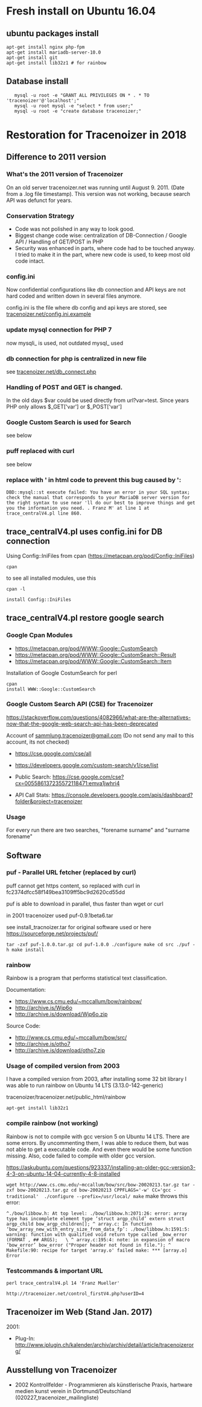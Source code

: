 # Fresh install on Ubuntu 16.04

## ubuntu packages install
```
apt-get install nginx php-fpm
apt-get install mariadb-server-10.0
apt-get install git
apt-get install lib32z1 # for rainbow
```

## Database install

```mysql -u root -e "CREATE USER 'tracenoizer'@'localhost' IDENTIFIED BY 'somerandompassword';"
   mysql -u root -e "GRANT ALL PRIVILEGES ON * . * TO 'tracenoizer'@'localhost';"
   mysql -u root mysql -e "select * from user;"
   mysql -u root -e "create database tracenoizer;"
```


# Restoration for Tracenoizer in 2018

## Difference to 2011 version 

###  What's the 2011 version of Tracenoizer

On an old server tracenoizer.net was running until August 9. 2011. (Date from a .log file timestamp). This version was not working, because search API was defunct for years.

### Conservation Strategy

 * Code was not polished in any way to look good. 
 * Biggest change code wise: centralization of DB-Connection / Google API / Handling of GET/POST in PHP
 * Security was enhanced in parts, where code had to be touched anyway. I tried to make it in the part, where new code is used, to keep most old code intact. 

### config.ini

Now confidential configurations like db connection and API keys are not hard coded and written down in several files anymore.

config.ini is the file where db config and api keys are stored, see [tracenoizer.net/config.ini.example](tracenoizer.net/config.ini.example)

### update mysql connection for PHP 7

now mysqli_ is used, not outdated  mysql_ used

### db connection for php is centralized in new file

see [tracenoizer.net/db_connect.php](tracenoizer.net/db_connect.php)


### Handling of POST and GET is changed. 

In the old days $var could be used directly from url?var=test. Since years PHP only allows $_GET['var'] or $_POST['var'] 
 
### Google Custom Search is used for Search

see below

### puff replaced with curl

see below

### replace with &apos; in html code to prevent this bug caused by ':

```DBD::mysql::st execute failed: You have an error in your SQL syntax; check the manual that corresponds to your MariaDB server version for the right syntax to use near 'll do our best to improve things and get you the information you need. . Franz M' at line 1 at trace_centralV4.pl line 860.```
 

## trace_centralV4.pl uses config.ini for DB connection

Using Config::IniFiles from cpan (https://metacpan.org/pod/Config::IniFiles)

```
cpan
```

to see all installed modules, use this
```
cpan -l
```

```
install Config::IniFiles
```

## trace_centralV4.pl restore google search

### Google Cpan Modules

* https://metacpan.org/pod/WWW::Google::CustomSearch
* https://metacpan.org/pod/WWW::Google::CustomSearch::Result
* https://metacpan.org/pod/WWW::Google::CustomSearch::Item

Installation of Google CostumSearch for perl
```
cpan
install WWW::Google::CustomSearch
```

### Google Custom Search API (CSE) for Tracenoizer

https://stackoverflow.com/questions/4082966/what-are-the-alternatives-now-that-the-google-web-search-api-has-been-deprecated

Account of sammlung.tracenoizer@gmail.com (Do not send any mail to this account, its not checked)

 * https://cse.google.com/cse/all
 * https://developers.google.com/custom-search/v1/cse/list

 * Public Search: https://cse.google.com/cse?cx=005586137235572118471:emva1jwhri4
 * API Call Stats: https://console.developers.google.com/apis/dashboard?folder&project=tracenoizer


### Usage

For every run there are two searches,  "forename surname" and "surname forename"

## Software

### puf - Parallel URL fetcher (replaced by curl)

puff cannot get https content, so replaced with curl in fc2374dfcc58f149bea3109ff5bc9d2620cd55dd


puf is able to download in parallel, thus faster than wget or curl

in 2001 tracenoizer used puf-0.9.1beta6.tar

see install_tracnoizer.tar for original software used or here https://sourceforge.net/projects/puf/

`
tar -zxf puf-1.0.0.tar.gz
cd puf-1.0.0
./configure
make
cd src
./puf -h
make install
`



### rainbow

Rainbow is a program that performs statistical text classification.

Documentation:

 * https://www.cs.cmu.edu/~mccallum/bow/rainbow/
 * http://archive.is/Wjp6o
 * http://archive.is/download/Wjp6o.zip

Source Code:

 * http://www.cs.cmu.edu/~mccallum/bow/src/
 * http://archive.is/otho7
 * http://archive.is/download/otho7.zip

### Usage of compiled version from 2003

I have a compiled version from 2003, after installing some 32 bit library I was able to run rainbow on Ubuntu 14 LTS (3.13.0-142-generic)

tracenoizer/tracenoizer.net/public_html/rainbow
      
`
apt-get install lib32z1
`

### compile rainbow (not working)

Rainbow is not to compile with gcc version 5 on Ubuntu 14 LTS. There are some errors. By uncommenting them, I was able to reduce them, but was not able to get a executable code. And even there would be some function missing. Also, code failed to compile with older gcc version.

https://askubuntu.com/questions/923337/installing-an-older-gcc-version3-4-3-on-ubuntu-14-04-currently-4-8-installed

`
wget http://www.cs.cmu.edu/~mccallum/bow/src/bow-20020213.tar.gz
tar -zxf bow-20020213.tar.gz
cd bow-20020213
CPPFLAGS='-w' CC='gcc -traditional'  ./configure --prefix=/usr/local/
make
`
make throws this error:

`
^./bow/libbow.h: At top level:
./bow/libbow.h:2071:26: error: array type has incomplete element type ‘struct argp_child’
 extern struct argp_child bow_argp_children[];
                          ^
array.c: In function ‘bow_array_new_with_entry_size_from_data_fp’:
./bow/libbow.h:1591:5: warning: function with qualified void return type called
     _bow_error (FORMAT , ## ARGS);   \
     ^
array.c:195:4: note: in expansion of macro ‘bow_error’
    bow_error ("Proper header not found in file.");
    ^
Makefile:90: recipe for target 'array.o' failed
make: *** [array.o] Error 
`

### Testcommands & important URL

```
perl trace_centralV4.pl 14 'Franz Mueller'
```

```
http://tracenoizer.net/control_firstV4.php?userID=4
```



## Tracenoizer im Web (Stand Jan. 2017)

2001:

 * Plug-In: http://www.iplugin.ch/kalender/archiv/archiv/detail/article/tracenoizerorg/

## Ausstellung von Tracenoizer

 * 2002 Kontrollfelder - Programmieren als künstlerische Praxis, hartware medien kunst verein in Dortmund/Deutschland (020227_tracenoizer_mailingliste)

